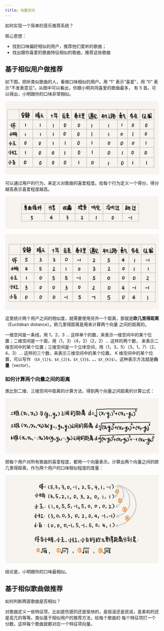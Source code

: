 ```yaml
---
title: 向量空间
---
```


如何实现一个简单的音乐推荐系统？

核心思想：

- 找到口味偏好相似的用户，推荐他们爱听的歌曲；
- 找出跟你喜爱的歌曲特征相似的歌曲，推荐这些歌曲

## 基于相似用户做推荐

如下图，把听类似歌曲的人，看做口味相似的用户。用 “1” 表示“喜爱”，用 “0” 表示“不发表意见”。从图中可以看出，你跟小明共同喜爱的歌曲最多，
有 5 首。可以得出，小明跟你的口味非常相似。

![](../../images/vector1.jpg)

可以通过用户的行为，来定义对歌曲的喜爱程度。给每个行为定义一个得分，得分越高表示喜爱程度越高。

![](../../images/vector2.jpg)

![](../../images/vector3.jpg)

这里统计两个用户之间的相似度，就需要使用另外一个距离，那就是**欧几里得距离**（Euclidean distance）。欧几里得距离是用来计算两个向量
之间的距离的。

一维空间是一条线，用 1，2，3 … 这样单个的数，来表示一维空间中的某个位置；二维空间是一个面，用（1，3）（4，2）（2，2）… 这样的两个数，
来表示二维空间中的某个位置；三维空间是一个立体空间，用（1，3，5）（3，1，7）（2，4，3）… 这样的三个数，来表示三维空间中的某个位置。
K 维空间中的某个位置，可以写作 `（$X_{1}$，$X_{2}$，$X_{3}$，…，$X_{K}$）`。这种表示方法就是**向量**（vector）。

### 如何计算两个向量之间的距离

类比到二维、三维空间中距离的计算方法，得到两个向量之间距离的计算公式：

![](../../images/vector4.jpg)

把每个用户对所有歌曲的喜爱程度，都用一个向量表示。计算出两个向量之间的欧几里得距离，作为两个用户的口味相似程度的度量：

![](../../images/vector5.jpg)

结论是，小明跟你的口味最相似。

## 基于相似歌曲做推荐

如何判断两首歌曲是否相似？

对歌曲定义一些特征项，比如是伤感的还是愉快的，是摇滚还是民谣，是柔和的还是高亢的等等。类似基于相似用户的推荐方法，给每个歌曲的
每个特征项打一个分数，这样每个歌曲就都对应一个特征项向量。
